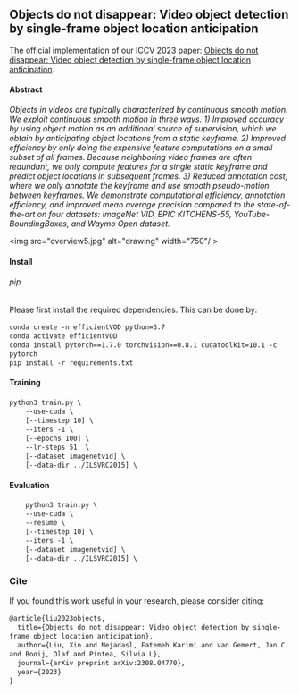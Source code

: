 ## Objects do not disappear: Video object detection by single-frame object location anticipation
The official implementation of our ICCV 2023 paper:
[Objects do not disappear: Video object detection by single-frame object location anticipation](https://arxiv.org/abs/2308.04770).

#### Abstract
*Objects in videos are typically characterized by continuous smooth motion. We exploit continuous smooth motion in three ways. 1) Improved accuracy by using object motion as an additional source of supervision, which we obtain by anticipating object locations from a static keyframe. 2) Improved efficiency by only doing the expensive feature computations on a small subset of all frames. Because neighboring video frames are often redundant, we only compute features for a single static keyframe and predict object locations in subsequent frames. 3) Reduced annotation cost, where we only annotate the keyframe and use smooth pseudo-motion between keyframes. We demonstrate computational efficiency, annotation efficiency, and improved mean average precision compared to the state-of-the-art on four datasets: ImageNet VID, EPIC KITCHENS-55, YouTube-BoundingBoxes, and Waymo Open dataset.*

<img src="overview5.jpg" alt="drawing" width="750"/ >

#### Install
###### pip
Please first install the required dependencies. This can be done by:
```
conda create -n efficientVOD python=3.7
conda activate efficientVOD
conda install pytorch==1.7.0 torchvision==0.8.1 cudatoolkit=10.1 -c pytorch
pip install -r requirements.txt
```

#### Training
```
python3 train.py \
    --use-cuda \
    [--timestep 10] \
    --iters -1 \
    [--epochs 100] \
    --lr-steps 51  \
    [--dataset imagenetvid] \
    [--data-dir ../ILSVRC2015] \
```
#### Evaluation
```
	python3 train.py \
    --use-cuda \
    --resume \
    [--timestep 10] \
    --iters -1 \
    [--dataset imagenetvid] \
    [--data-dir ../ILSVRC2015] \

```

### Cite
If you found this work useful in your research, please consider citing:
```
@article{liu2023objects,
  title={Objects do not disappear: Video object detection by single-frame object location anticipation},
  author={Liu, Xin and Nejadasl, Fatemeh Karimi and van Gemert, Jan C and Booij, Olaf and Pintea, Silvia L},
  journal={arXiv preprint arXiv:2308.04770},
  year={2023}
}
```

